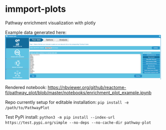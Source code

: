 # immport-plots
Pathway enrichment visualization with plotly

Example data generated here:
![Data Source](https://github.com/reactome-fi/pathway_plot/blob/master/notebooks/example_data.png)

Rendered notebook:
https://nbviewer.org/github/reactome-fi/pathway_plot/blob/master/notebooks/enrichment_plot_example.ipynb

Repo currently setup for editable installation:
`pip install -e /path/to/PathwayPlot`

Test PyPi install:
`python3 -m pip install --index-url https://test.pypi.org/simple --no-deps --no-cache-dir pathway-plot`